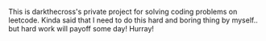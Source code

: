 This is darkthecross's private project for solving coding problems on leetcode. 
Kinda said that I need to do this hard and boring thing by myself.. but hard work will payoff some day! Hurray!
